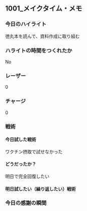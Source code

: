 ## 1001\_メイクタイム・メモ

### 今日のハイライト

徳丸本を読んで、資料作成に取り組む

### ハライトの時間をつくれたか

No

### レーザー

0

### チャージ

0

### 戦術

#### 今日試した戦術

ワクチン摂取で試せなかった

#### どうだったか？

明日で完全回復したい

#### 明日試したい（繰り返したい）戦術

### 今日の感謝の瞬間
